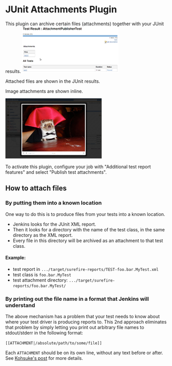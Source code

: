 # JUnit Attachments Plugin

This plugin can archive certain files (attachments) together with your JUnit results.
![](images/junit-attachments.png)

Attached files are shown in the JUnit results.

Image attachments are shown inline.

![](images/image-attachment.png)

To activate this plugin, configure your job with "Additional test report features" and select "Publish test attachments".

## How to attach files
### By putting them into a known location

One way to do this is to produce files from your tests into a known location.

* Jenkins looks for the JUnit XML report.
* Then it looks for a directory with the name of the test class, in the same directory as the XML report.
* Every file in this directory will be archived as an attachment to that test class.

#### Example:

* test report in `.../target/surefire-reports/TEST-foo.bar.MyTest.xml`
* test class is `foo.bar.MyTest`
* test attachment directory: `.../target/surefire-reports/foo.bar.MyTest/`

### By printing out the file name in a format that Jenkins will understand

The above mechanism has a problem that your test needs to know about where your test driver is producing reports to. This 2nd approach eliminates that problem by simply letting you print out arbitrary file names to stdout/stderr in the following format:

`[[ATTACHMENT|/absolute/path/to/some/file]]`

Each `ATTACHMENT` should be on its own line, without any text before or after.
See [Kohsuke's post](https://kohsuke.org/2012/03/13/attaching-files-to-junit-tests/) for more details.
